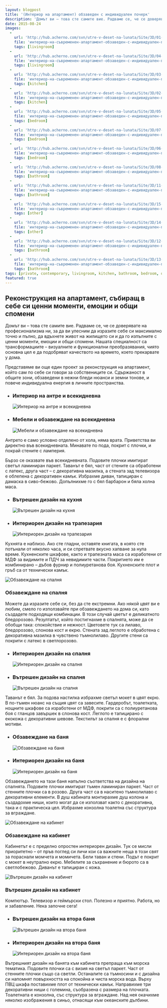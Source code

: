 ```yaml
---
layout: blogpost
title: '(Интериор на апартамент) обзаведен с индивидуален почерк'
description: 'Домът ви – това сте самите вие. Радваме се, че се доверявате на професионализма ни, за да ви улесним да изразите себе си максимално точно и пълно, да вдъхнете живот на жилището си и да го изпълните с ценни моменти, емоции и общи спомени Представяме ви още един проект за реконструкция на апартамент, който сам по себе си говори за собствениците си.'
date: 2015-08-24
images:
  -
    url: 'http://hub.acherno.com/svn/utre-v-deset-na-lunata/Site/3D/01-h-F.jpg'
    file: 'интериор-на-съвременен-апартамент-обзаведен-с-индивидуален-почерк/интериор-на-антре-и-всекидневна.jpg'
    tags: [livingroom]
  -
    url: 'http://hub.acherno.com/svn/utre-v-deset-na-lunata/Site/3D/04-h-F.jpg'
    file: 'интериор-на-съвременен-апартамент-обзаведен-с-индивидуален-почерк/мебели-и-обзавеждане-на-всекидневна.jpg'
    tags: [livingroom]
  -
    url: 'http://hub.acherno.com/svn/utre-v-deset-na-lunata/Site/3D/03-h-F.jpg'
    file: 'интериор-на-съвременен-апартамент-обзаведен-с-индивидуален-почерк/вътрешен-дизайн-на-кухня.jpg'
    tags: [kitchen]
  -
    url: 'http://hub.acherno.com/svn/utre-v-deset-na-lunata/Site/3D/02-h-F.jpg'
    file: 'интериор-на-съвременен-апартамент-обзаведен-с-индивидуален-почерк/интериорен-дизайн-на-трапезария.jpg'
    tags: [kitchen]
  -
    url: 'http://hub.acherno.com/svn/utre-v-deset-na-lunata/Site/3D/05-s-F.jpg'
    file: 'интериор-на-съвременен-апартамент-обзаведен-с-индивидуален-почерк/обзавеждане-на-спалня.jpg'
    tags: [bedroom]
  -
    url: 'http://hub.acherno.com/svn/utre-v-deset-na-lunata/Site/3D/07-s-F.jpg'
    file: 'интериор-на-съвременен-апартамент-обзаведен-с-индивидуален-почерк/интериорен-дизайн-на-спалня.jpg'
    tags: [bedroom]
  -
    url: 'http://hub.acherno.com/svn/utre-v-deset-na-lunata/Site/3D/06-s-F.jpg'
    file: 'интериор-на-съвременен-апартамент-обзаведен-с-индивидуален-почерк/вътрешен-дизайн-на-спалня.jpg'
    tags: [bedroom]
  -
    url: 'http://hub.acherno.com/svn/utre-v-deset-na-lunata/Site/3D/08-b-F.jpg'
    file: 'интериор-на-съвременен-апартамент-обзаведен-с-индивидуален-почерк/обзавеждане-на-баня.jpg'
    tags: [bathroom]
  -
    url: 'http://hub.acherno.com/svn/utre-v-deset-na-lunata/Site/3D/11-b-F.jpg'
    file: 'интериор-на-съвременен-апартамент-обзаведен-с-индивидуален-почерк/интериорен-дизайн-на-баня.jpg'
    tags: [bathroom]
  -
    url: 'http://hub.acherno.com/svn/utre-v-deset-na-lunata/Site/3D/15-k-F.jpg'
    file: 'интериор-на-съвременен-апартамент-обзаведен-с-индивидуален-почерк/обзавеждане-на-кабинет.jpg'
    tags: [other]
  -
    url: 'http://hub.acherno.com/svn/utre-v-deset-na-lunata/Site/3D/14-k-F.jpg'
    file: 'интериор-на-съвременен-апартамент-обзаведен-с-индивидуален-почерк/вътрешен-дизайн-на-кабинет.jpg'
    tags: [other]
  -
    url: 'http://hub.acherno.com/svn/utre-v-deset-na-lunata/Site/3D/12-bk-F.jpg'
    file: 'интериор-на-съвременен-апартамент-обзаведен-с-индивидуален-почерк/вътрешен-дизайн-на-втора-баня.jpg'
    tags: [bathroom]
  -
    url: 'http://hub.acherno.com/svn/utre-v-deset-na-lunata/Site/3D/13-bk-F.jpg'
    file: 'интериор-на-съвременен-апартамент-обзаведен-с-индивидуален-почерк/интериорен-дизайн-на-втора-баня.jpg'
    tags: [bathroom]
tags: [private, contemporary, livingroom, kitchen, bathroom, bedroom, other]
featured: true
---
```

## **Реконструкция на апартамент**, събиращ в себе си ценни моменти, емоции и общи спомени
Домът ви – това сте самите вие. Радваме се, че се доверявате на професионализма ни, за да ви улесним да изразите себе си максимално точно и пълно, да вдъхнете живот на жилището си и да го изпълните с ценни моменти, емоции и общи спомени. Нашата специалност са трансформациите – визуалните и функционални преобразявания, чиято основна цел е да подобряват качеството на времето, което прекарвате у дома. 

Представяме ви още един проект за реконструкция на апартамент, който сам по себе си говори за собствениците си. Сдържаност в общите зони, обзаведени в нежни бледи нюанси и земни тонове, и повече индивидуална енергия в личните пространства.

-   ### Интериор на **антре и всекидневна**
    ![Интериор на антре и всекидневна](интериор-на-съвременен-апартамент-обзаведен-с-индивидуален-почерк/интериор-на-антре-и-всекидневна.jpg)   
-   ### Мебели и обзавеждане на **всекидневна**
    ![Мебели и обзавеждане на всекидневна](интериор-на-съвременен-апартамент-обзаведен-с-индивидуален-почерк/мебели-и-обзавеждане-на-всекидневна.jpg)

Антрето е само условно отделено от хола, няма врата. Приветства ви директно във всекидневната. Минавате по пода, покрит с плочки, и покрай стените с ламперия.

Бързо се оказвате във всекидневната. Подовите плочки имитират светъл ламиниран паркет. Таванът е бял, част от стените са обработени с латекс, друга част – с декоративна мазилка, а стената зад телевизора е облепена с декоративен камък. Избрахме диван, тапициран с дамаска в сиво-бежово. Допълнихме го с бял барбарон и бяла холна маса.

-   ### Вътрешен дизайн на **кухня**
    ![Вътрешен дизайн на кухня](интериор-на-съвременен-апартамент-обзаведен-с-индивидуален-почерк/вътрешен-дизайн-на-кухня.jpg)
-   ### Интериорен дизайн на **трапезария**
    ![Интериорен дизайн на трапезария](интериор-на-съвременен-апартамент-обзаведен-с-индивидуален-почерк/интериорен-дизайн-на-трапезария.jpg)

Кухнята е наблизо. Ако сте гладни, оставяте книгата, в която сте потънали от няколко часа, и си спретвате вкусно хапване за нула време. Кухненските шкафове, както и трапезната маса са изработени от МДФ за видимите и ПДЧ за невидимите части. Покритието им е комбинирано – дъбов фурнир и полиуретанова боя. Кухненските плот и гръб са от технически камък.

![Обзавеждане на спалня](интериор-на-съвременен-апартамент-обзаведен-с-индивидуален-почерк/обзавеждане-на-спалня.jpg)
### Обзавеждане на **спалня**

Можете да изразите себе си, без да сте екстремни. Ако някой цвят ви е любим, смело го използвайте при обзавеждането на дома си, като създадете подходящи комбинации. В този случай цветът е деликатното бледорозово. Резултатът, който постигнахме в спалнята, може да се обобщи така: спокойствие и нежност. Цветовете тук са лилаво, бледорозово, слонова кост и екрю. Стената зад леглото е обработена с декоративна мазилка в чувствено тъмнолилаво. Другите стени са покрити с латекс в светлорозово.

-   ### Интериорен дизайн на **спалня**
    ![Интериорен дизайн на спалня](интериор-на-съвременен-апартамент-обзаведен-с-индивидуален-почерк/интериорен-дизайн-на-спалня.jpg)
-   ### Вътрешен дизайн на **спалня**
    ![Вътрешен дизайн на спалня](интериор-на-съвременен-апартамент-обзаведен-с-индивидуален-почерк/вътрешен-дизайн-на-спалня.jpg)

Таванът е бял. За подова настилка избрахме светъл мокет в цвят екрю. В по-тъмен нюанс на същия цвят са завесите. Гардеробът, тоалетката, нощните шкафове са изработени от МДФ, покрити са с полиуретанова боя с гланцов завършек в слонова кост. Леглото е тапицирано с екокожа с декоративни шевове. Текстилът за спалня е с флорални мотиви.

-   ### Обзавеждане на **баня**
    ![Обзавеждане на баня](интериор-на-съвременен-апартамент-обзаведен-с-индивидуален-почерк/обзавеждане-на-баня.jpg)
-   ### Интериорен дизайн на **баня**
    ![Интериорен дизайн на баня](интериор-на-съвременен-апартамент-обзаведен-с-индивидуален-почерк/интериорен-дизайн-на-баня.jpg)

Обзавеждането на тази баня напълно съответства на дизайна на спалнята. Подовите плочки имитират тъмен ламиниран паркет. Част от стенните плочки са в розово. Друга част са в наситено тъмнолилаво с декоративни елементи. В душ кабината монтирахме душ колона и създадохме ниши, които могат да се използват както с декоративна, така и с практическа цел. Избрахме конзолна тоалетна със структура за вграждане.

![Обзавеждане на кабинет](интериор-на-съвременен-апартамент-обзаведен-с-индивидуален-почерк/обзавеждане-на-кабинет.jpg)
### Обзавеждане на **кабинет**

Кабинетът е с пределно опростен интериорен дизайн. Тук се мисли приоритетно – от пръв поглед си личи кои са важните неща в този свят за пораснали момчета и момичета. Бели таван и стени. Подът е покрит с мокет в неутрално екрю. Мебелите за съхранение и бюрото са в светлобежово. Диванът е тапициран с кожа.

![Вътрешен дизайн на кабинет](интериор-на-съвременен-апартамент-обзаведен-с-индивидуален-почерк/вътрешен-дизайн-на-кабинет.jpg)
### Вътрешен дизайн на **кабинет**

Компютър. Телевизор и геймърски стол. Полезно и приятно. Работа, но и забавление. Нека започне сега!

-   ### Вътрешен дизайн на **втора баня**
    ![Вътрешен дизайн на втора баня](интериор-на-съвременен-апартамент-обзаведен-с-индивидуален-почерк/вътрешен-дизайн-на-втора-баня.jpg)
-   ### Интериорен дизайн на **втора баня**
    ![Интериорен дизайн на втора баня](интериор-на-съвременен-апартамент-обзаведен-с-индивидуален-почерк/интериорен-дизайн-на-втора-баня.jpg)

Вътрешният дизайн на банята към кабинета препраща към морска тематика. Подовите плочки са с визия на светъл паркет. Част от стенните плочки също са светли. Останалите са тъмносини и с дизайна си напомнят повърхността на спокойна и чиста морска вода. Върху ПВЦ шкафа поставихме плот от технически камък. Направихме три декоративни ниши с големина, съобразена с размера на плочката. Тоалетната е конзолна, със структура за вграждане. Над нея окачихме няколко изображения в синьо, отнасящи към океанските дълбини.